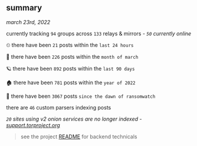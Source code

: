 
## summary
_march 23rd, 2022_

currently tracking `94` groups across `133` relays & mirrors - _`50` currently online_

⏲ there have been `21` posts within the `last 24 hours`

🦈 there have been `226` posts within the `month of march`

🪐 there have been `892` posts within the `last 90 days`

🏚 there have been `781` posts within the `year of 2022`

🦕 there have been `3067` posts `since the dawn of ransomwatch`

there are `46` custom parsers indexing posts

_`20` sites using v2 onion services are no longer indexed - [support.torproject.org](https://support.torproject.org/onionservices/v2-deprecation/)_

> see the project [README](https://github.com/thetanz/ransomwatch#ransomwatch--) for backend technicals
